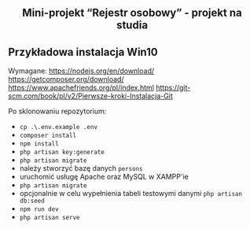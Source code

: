 <h2 align="center">Mini-projekt “Rejestr osobowy” - projekt na studia</h2>


## Przykładowa instalacja Win10
Wymagane:
https://nodejs.org/en/download/
https://getcomposer.org/download/
https://www.apachefriends.org/pl/index.html
https://git-scm.com/book/pl/v2/Pierwsze-kroki-Instalacja-Git

Po sklonowaniu repozytorium:
- `cp .\.env.example .env` 
- `composer install`
- `npm install`
- `php artisan key:generate`
- `php artisan migrate`
- należy stworzyć bazę danych `persons` 
- uruchomić usługę Apache oraz MySQL w XAMPP'ie
- `php artisan migrate`
- opcjonalnie w celu wypełnienia tabeli testowymi danymi `php artisan db:seed `
- `npm run dev`
- `php artisan serve`
